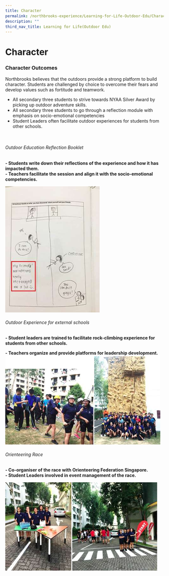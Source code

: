 ```yaml
---
title: Character
permalink: /northbrooks-experience/Learning-for-Life-Outdoor-Edu/Character/permalink/
description: ""
third_nav_title: Learning for Life(Outdoor Edu)
---
```

Character
=========

### Character Outcomes

Northbrooks believes that the outdoors provide a strong platform to build character. Students are challenged by choice to overcome their fears and develop values such as fortitude and teamwork.

*   All secondary three students to strive towards NYAA Silver Award by picking up outdoor adventure skills.
*   All secondary three students to go through a reflection module with emphasis on socio-emotional competencies
*   Student Leaders often facilitate outdoor experiences for students from other schools.

 

###### Outdoor Education Reflection Booklet  
**\- Students write down their reflections of the experience and how it has impacted them.**  
**\- Teachers facilitate the session and align it with the socio-emotional competencies.**


![](/images/Character1.jpg)

###### Outdoor Experience for external schools
**\- Student leaders are trained to facilitate rock-climbing experience for students from other schools.**

**\- Teachers organize and provide platforms for leadership development.**
![](/images/Character2.png)

###### Orienteering Race  
**\- Co-organiser of the race with Orienteering Federation Singapore.**  
**\- Student Leaders involved in event management of the race.**

![](/images/Character3.png)